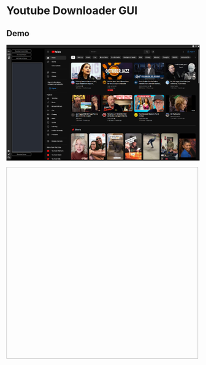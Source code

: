 Youtube Downloader GUI
======================


Demo
----

![Main Demo](demos/main.jpg?raw=true "Main Demo")

<p><img width="500" height="500" src"demos/main.jpg"></p>